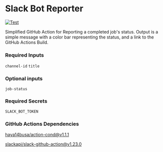 # Slack Bot Reporter

[![Test](https://github.com/Tim-Fronsee/slack-bot-reporter/actions/workflows/test.yaml/badge.svg)](https://github.com/Tim-Fronsee/slack-bot-reporter/actions/workflows/test.yaml)

Simplified GitHub Action for Reporting a completed job's status.
Output is a simple message with a color bar representing the status, and a link to the GitHub Actions Build.

### Required Inputs

`channel-id`
`title`

### Optional inputs

`job-status`

### Required Secrets

`SLACK_BOT_TOKEN`

### GitHub Actions Dependencies

[haya14busa/action-cond@v1.1.1](https://github.com/haya14busa/action-cond)

[slackapi/slack-github-action@v1.23.0](https://github.com/slackapi/slack-github-action)
